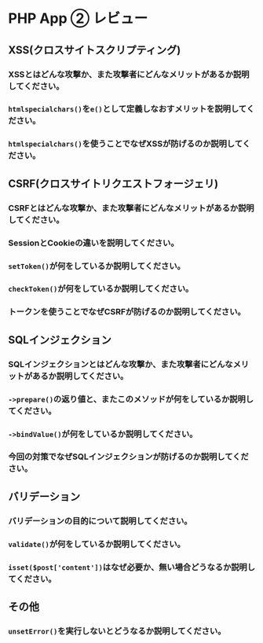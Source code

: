 # PHP App ② レビュー

## XSS(クロスサイトスクリプティング)

### XSSとはどんな攻撃か、また攻撃者にどんなメリットがあるか説明してください。

### `htmlspecialchars()`を`e()`として定義しなおすメリットを説明してください。

### `htmlspecialchars()`を使うことでなぜXSSが防げるのか説明してください。

## CSRF(クロスサイトリクエストフォージェリ)

### CSRFとはどんな攻撃か、また攻撃者にどんなメリットがあるか説明してください。

### SessionとCookieの違いを説明してください。

### `setToken()`が何をしているか説明してください。

### `checkToken()`が何をしているか説明してください。

### トークンを使うことでなぜCSRFが防げるのか説明してください。

## SQLインジェクション

### SQLインジェクションとはどんな攻撃か、また攻撃者にどんなメリットがあるか説明してください。

### `->prepare()`の返り値と、またこのメソッドが何をしているか説明してください。

### `->bindValue()`が何をしているか説明してください。

### 今回の対策でなぜSQLインジェクションが防げるのか説明してください。

## バリデーション

### バリデーションの目的について説明してください。

### `validate()`が何をしているか説明してください。

### `isset($post['content'])`はなぜ必要か、無い場合どうなるか説明してください。

## その他

### `unsetError()`を実行しないとどうなるか説明してください。
